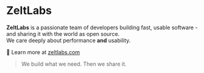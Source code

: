 # ZeltLabs

**ZeltLabs** is a passionate team of developers building fast, usable software - and sharing it with the world as open source.  
We care deeply about performance **and** usability.

🔎 Learn more at [zeltlabs.com](https://zeltlabs.com)

> We build what we need. Then we share it.

